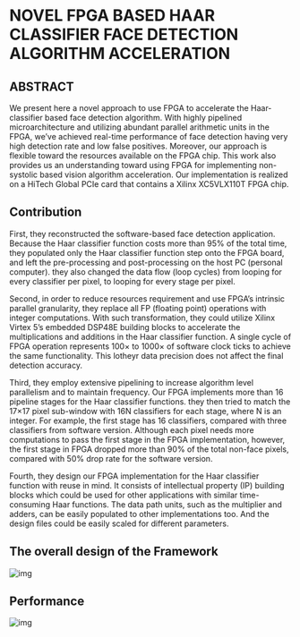 # NOVEL FPGA BASED HAAR CLASSIFIER FACE DETECTION ALGORITHM ACCELERATION

## ABSTRACT

We present here a novel approach to use FPGA to accelerate the Haar-classifier based face detection algorithm. With highly pipelined microarchitecture and utilizing abundant parallel arithmetic units in the FPGA, we’ve achieved real-time performance of face detection having very high detection rate and low false positives. Moreover, our approach is flexible toward the resources available on the FPGA chip. This work also provides us an understanding toward using FPGA for implementing non-systolic based vision algorithm acceleration. Our implementation is realized on a HiTech Global PCIe card that contains a Xilinx XC5VLX110T FPGA chip. 

## Contribution

First, they reconstructed the software-based face detection application. Because the Haar classifier function costs more than 95% of the total time, they populated only the Haar classifier function step onto the FPGA board, and left the pre-processing and post-processing on the host PC (personal computer). they also changed the data flow (loop cycles) from looping for every classifier per pixel, to looping for every stage per pixel. 

Second, in order to reduce resources requirement and use FPGA’s intrinsic parallel granularity, they replace all FP (floating point) operations with integer computations. With such transformation, they could utilize Xilinx Virtex 5’s embedded DSP48E building blocks to accelerate the multiplications and additions in the Haar classifier function. A single cycle of FPGA operation represents 100× to 1000× of software clock ticks to achieve the same functionality. This lotheyr data precision does not affect the final detection accuracy. 

Third, they employ extensive pipelining to increase algorithm level parallelism and to maintain frequency. Our FPGA implements more than 16 pipeline stages for the Haar classifier functions. they then tried to match the 17×17 pixel sub-window with 16N classifiers for each stage, where N is an integer. For example, the first stage has 16 classifiers, compared with three classifiers from software version. Although each pixel needs more computations to pass the first stage in the FPGA implementation, however, the first stage in FPGA dropped more than 90% of the total non-face pixels, compared with 50% drop rate for the software version. 

Fourth, they design our FPGA implementation for the Haar classifier function with reuse in mind. It consists of intellectual property (IP) building blocks which could be used for other applications with similar time-consuming Haar functions. The data path units, such as the multiplier and adders, can be easily populated to other implementations too. And the design files could be easily scaled for different parameters. 

## The overall design of the Framework

![img](https://gitee.com/feiyipengfei/pic-md1/raw/master/20210910201552.png)

## Performance

![img](https://gitee.com/feiyipengfei/pic-md1/raw/master/20210910202144.png)

